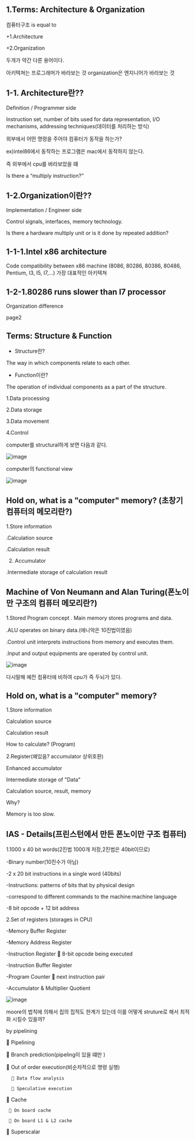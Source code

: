 1.Terms: Architecture & Organization
---------------------
컴퓨터구조 is equal to

+1.Architecture

+2.Organization

두개가 약간 다른 용어이다.

아키텍쳐는 프로그래머가 바라보는 것
organization은 엔지니어가 바라보는 것

1-1. Architecture란??
-----------
 Definition / Programmer side

Instruction set, number of bits used for data representation, I/O mechanisms, addressing 
techniques(데이터를 처리하는 방식)

외부에서 어떤 명령을 주어야 컴퓨터가 동작을 하는가?

ex)intel86에서 동작하는 프로그램은  mac에서 동작하지 않는다.

즉 외부에서 cpu를 바라보았을 떄 

Is there a “multiply instruction?”


 1-2.Organization이란??
 -----------------
 
 Implementation / Engineer side

Control signals, interfaces, memory technology.

Is there a hardware multiply unit or is it done by repeated addition?

1-1-1.Intel x86 architecture
-----------

Code compatibility between x86 machine (8086, 80286, 80386, 80486, Pentium, I3, I5, I7,…)
가장 대표적인 아키텍쳐

1-2-1.80286 runs slower than I7 processor
---------------

Organization difference



page2

Terms: Structure & Function
-------------------------


+ Structure란?
 
The way in which components relate to each other.

+ Function이란?

The operation of individual components as a part of the structure.

1.Data processing

2.Data storage

3.Data movement

4.Control

computer를 structural하게 보면 다음과 같다.

![image](https://user-images.githubusercontent.com/62791913/156750159-71fcac71-752d-47e4-b610-0ca03570ef3f.png)

computer의  functional view

![image](https://user-images.githubusercontent.com/62791913/156751191-cdbf3f8d-b0d8-4a22-ad00-478f67c35a87.png)


Hold on, what is a "computer" memory? (초창기 컴퓨터의 메모리란?)
-------------

1.Store information

 .Calculation source
 
 .Calculation result

2. Accumulator

 .Intermediate storage of calculation result
 
 Machine of Von Neumann and Alan Turing(폰노이만 구조의 컴퓨터 메모리란?)
 -----------------
1.Stored Program concept
. Main memory stores programs and data.
 
.ALU operates on binary data.(에니악은 10진법이였음)

.Control unit interprets instructions from memory and executes them.

.Input and output equipments are operated by control unit.

 ![image](https://user-images.githubusercontent.com/62791913/156753499-0f5ad245-a37f-4b24-9067-6315a2380941.png)
 
 다시말해 예전 컴퓨터에 비하여 cpu가 즉 두뇌가 있다.


Hold on, what is a "computer" memory? 
--------------------

1.Store information

Calculation source

Calculation result

How to calculate? (Program)


2.Register(왜있음? accumulator 상위호환)

Enhanced accumulator

Intermediate storage of "Data"

Calculation source, result, memory

Why?

Memory is too slow.


IAS - Details(프린스턴에서 만든 폰노이만 구조 컴퓨터)
---------------
1.1000 x 40 bit words(2진법 1000개 저장,2진법은 40bit이므로)

 -Binary number(10진수가 아님)
 
 -2 x 20 bit instructions in a single word (40bits)
 
 -Instructions: patterns of bits that by physical design 
 
 -correspond to different commands to the machine:machine language

 -8 bit opcode + 12 bit address

2.Set of registers (storages in CPU)

 -Memory Buffer Register

 -Memory Address Register

 -Instruction Register  8-bit opcode being executed

 -Instruction Buffer Register

 -Program Counter  next instruction pair

 -Accumulator & Multiplier Quotient
 
 ![image](https://user-images.githubusercontent.com/62791913/156756892-f9c8d458-57d9-4364-a022-6cfa246874c6.png)
 
 
 moore의 법칙에 의해서 칩의 집적도 한계가 있는데 이를 어떻게 struture로 해서 최적화 시킬수 있을까?
 
 by pipelining
 
  Pipelining
 
 Branch prediction(pipeling이 있을 떄만 )

 Out of order execution(비순차적으로 명령 실행)

       Data flow analysis

       Speculative execution

 Cache
 
      On board cache
  
      On board L1 & L2 cache

  Superscalar

 

